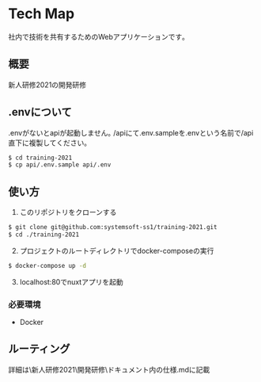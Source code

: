 # Tech Map

社内で技術を共有するためのWebアプリケーションです｡

## 概要

新人研修2021の開発研修

## .envについて

.envがないとapiが起動しません｡
/apiにて.env.sampleを.envという名前で/api直下に複製してください｡

```bash
$ cd training-2021
$ cp api/.env.sample api/.env
```

## 使い方

1. このリポジトリをクローンする

```bash
$ git clone git@github.com:systemsoft-ss1/training-2021.git
$ cd ./training-2021
```

2. プロジェクトのルートディレクトリでdocker-composeの実行

```bash
$ docker-compose up -d
```

3. localhost:80でnuxtアプリを起動


### 必要環境

* Docker

## ルーティング

詳細は\新人研修2021\開発研修\ドキュメント内の仕様.mdに記載


